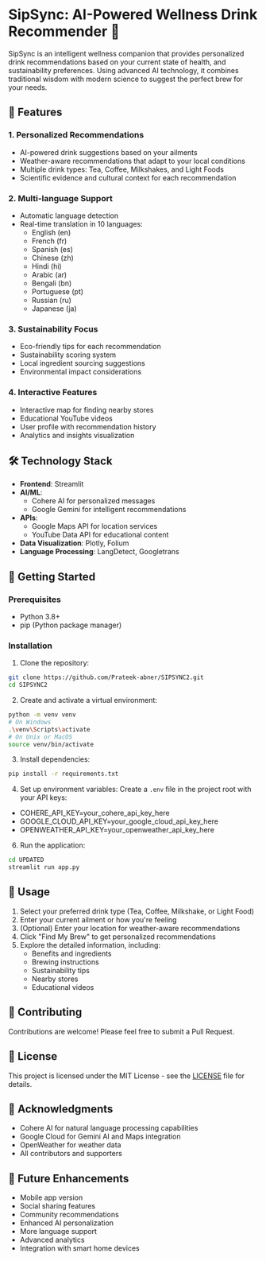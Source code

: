 # SipSync: AI-Powered Wellness Drink Recommender 🍵

SipSync is an intelligent wellness companion that provides personalized drink recommendations based on your current state of health, and sustainability preferences. Using advanced AI technology, it combines traditional wisdom with modern science to suggest the perfect brew for your needs.

## 🌟 Features

### 1. Personalized Recommendations
- AI-powered drink suggestions based on your ailments
- Weather-aware recommendations that adapt to your local conditions
- Multiple drink types: Tea, Coffee, Milkshakes, and Light Foods
- Scientific evidence and cultural context for each recommendation

### 2. Multi-language Support
- Automatic language detection
- Real-time translation in 10 languages:
  - English (en)
  - French (fr)
  - Spanish (es)
  - Chinese (zh)
  - Hindi (hi)
  - Arabic (ar)
  - Bengali (bn)
  - Portuguese (pt)
  - Russian (ru)
  - Japanese (ja)

### 3. Sustainability Focus
- Eco-friendly tips for each recommendation
- Sustainability scoring system
- Local ingredient sourcing suggestions
- Environmental impact considerations

### 4. Interactive Features
- Interactive map for finding nearby stores
- Educational YouTube videos
- User profile with recommendation history
- Analytics and insights visualization

## 🛠️ Technology Stack

- **Frontend**: Streamlit
- **AI/ML**: 
  - Cohere AI for personalized messages
  - Google Gemini for intelligent recommendations
- **APIs**:
  - Google Maps API for location services
  - YouTube Data API for educational content
- **Data Visualization**: Plotly, Folium
- **Language Processing**: LangDetect, Googletrans

## 🚀 Getting Started

### Prerequisites
- Python 3.8+
- pip (Python package manager)

### Installation

1. Clone the repository:
```bash
git clone https://github.com/Prateek-abner/SIPSYNC2.git
cd SIPSYNC2
```

2. Create and activate a virtual environment:
```bash
python -m venv venv
# On Windows
.\venv\Scripts\activate
# On Unix or MacOS
source venv/bin/activate
```

3. Install dependencies:
```bash
pip install -r requirements.txt
```

4. Set up environment variables:
Create a `.env` file in the project root with your API keys:
- COHERE_API_KEY=your_cohere_api_key_here
- GOOGLE_CLOUD_API_KEY=your_google_cloud_api_key_here
- OPENWEATHER_API_KEY=your_openweather_api_key_here


6. Run the application:
```bash
cd UPDATED
streamlit run app.py
```

## 📝 Usage

1. Select your preferred drink type (Tea, Coffee, Milkshake, or Light Food)
2. Enter your current ailment or how you're feeling
3. (Optional) Enter your location for weather-aware recommendations
4. Click "Find My Brew" to get personalized recommendations
5. Explore the detailed information, including:
   - Benefits and ingredients
   - Brewing instructions
   - Sustainability tips
   - Nearby stores
   - Educational videos

## 🤝 Contributing

Contributions are welcome! Please feel free to submit a Pull Request.

## 📄 License

This project is licensed under the MIT License - see the [LICENSE](LICENSE) file for details.

## 🙏 Acknowledgments

- Cohere AI for natural language processing capabilities
- Google Cloud for Gemini AI and Maps integration
- OpenWeather for weather data
- All contributors and supporters

## 🔮 Future Enhancements

- Mobile app version
- Social sharing features
- Community recommendations
- Enhanced AI personalization
- More language support
- Advanced analytics
- Integration with smart home devices
